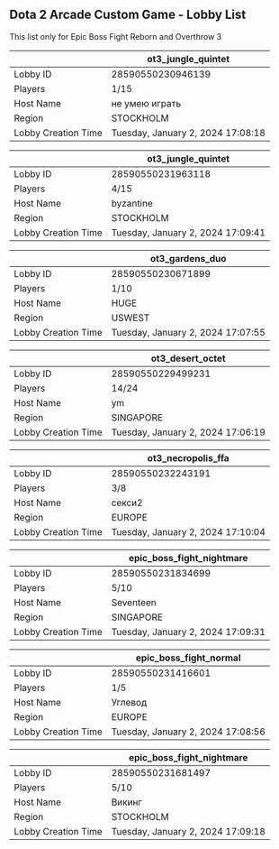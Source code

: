 ## Dota 2 Arcade Custom Game - Lobby List

This list only for Epic Boss Fight Reborn and Overthrow 3

|  | ot3_jungle_quintet |
| ------ | ------ |
| Lobby ID | 28590550230946139 |
| Players | 1/15 |
| Host Name | не умею играть |
| Region | STOCKHOLM |
| Lobby Creation Time | Tuesday, January 2, 2024 17:08:18 |


|  | ot3_jungle_quintet |
| ------ | ------ |
| Lobby ID | 28590550231963118 |
| Players | 4/15 |
| Host Name | byzantine |
| Region | STOCKHOLM |
| Lobby Creation Time | Tuesday, January 2, 2024 17:09:41 |


|  | ot3_gardens_duo |
| ------ | ------ |
| Lobby ID | 28590550230671899 |
| Players | 1/10 |
| Host Name | HUGE |
| Region | USWEST |
| Lobby Creation Time | Tuesday, January 2, 2024 17:07:55 |


|  | ot3_desert_octet |
| ------ | ------ |
| Lobby ID | 28590550229499231 |
| Players | 14/24 |
| Host Name | ym |
| Region | SINGAPORE |
| Lobby Creation Time | Tuesday, January 2, 2024 17:06:19 |


|  | ot3_necropolis_ffa |
| ------ | ------ |
| Lobby ID | 28590550232243191 |
| Players | 3/8 |
| Host Name | секси2 |
| Region | EUROPE |
| Lobby Creation Time | Tuesday, January 2, 2024 17:10:04 |


|  | epic_boss_fight_nightmare |
| ------ | ------ |
| Lobby ID | 28590550231834699 |
| Players | 5/10 |
| Host Name | Seventeen |
| Region | SINGAPORE |
| Lobby Creation Time | Tuesday, January 2, 2024 17:09:31 |


|  | epic_boss_fight_normal |
| ------ | ------ |
| Lobby ID | 28590550231416601 |
| Players | 1/5 |
| Host Name | Углевод |
| Region | EUROPE |
| Lobby Creation Time | Tuesday, January 2, 2024 17:08:56 |


|  | epic_boss_fight_nightmare |
| ------ | ------ |
| Lobby ID | 28590550231681497 |
| Players | 5/10 |
| Host Name | Викинг |
| Region | STOCKHOLM |
| Lobby Creation Time | Tuesday, January 2, 2024 17:09:18 |


